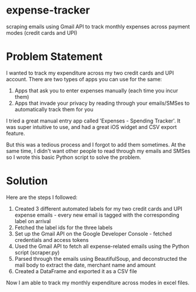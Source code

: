 # expense-tracker
scraping emails using Gmail API to track monthly expenses across payment modes (credit cards and UPI)

# Problem Statement

I wanted to track my expenditure across my two credit cards and UPI account. There are two types of apps you can use for the same:

1. Apps that ask you to enter expenses manually (each time you incur them)
2. Apps that invade your privacy by reading through your emails/SMSes to automatically track them for you

I tried a great manual entry app called 'Expenses - Spending Tracker'. It was super intuitive to use, and had a great iOS widget and CSV export feature.

But this was a tedious process and I forgot to add them sometimes. At the same time, I didn't want other people to read through my emails and SMSes so I wrote this basic Python script to solve the problem.

# Solution

Here are the steps I followed:

1. Created 3 different automated labels for my two credit cards and UPI expense emails - every new email is tagged with the corresponding label on arrival
2. Fetched the label ids for the three labels
3. Set up the Gmail API on the Google Developer Console - fetched credentials and access tokens
4. Used the Gmail API to fetch all expense-related emails using the Python script (scraper.py)
5. Parsed through the emails using BeautifulSoup, and deconstructed the mail body to extract the date, merchant name and amount
6. Created a DataFrame and exported it as a CSV file

Now I am able to track my monthly expenditure across modes in excel files.
